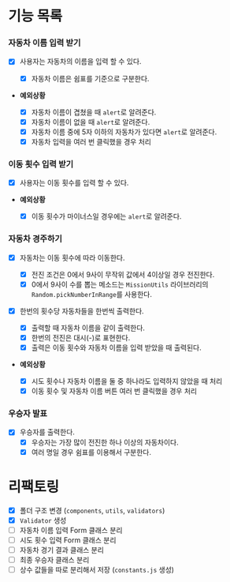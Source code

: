 # 기능 목록

### 자동차 이름 입력 받기

- [x] 사용자는 자동차의 이름을 입력 할 수 있다.

  - [x] 자동차 이름은 쉼표를 기준으로 구분한다.

- **예외상황**

  - [x] 자동차 이름이 겹쳤을 때 `alert`로 알려준다.
  - [x] 자동차 이름이 없을 때 `alert`로 알려준다.
  - [x] 자동차 이름 중에 5자 이하의 자동차가 있다면 `alert`로 알려준다.
  - [x] 자동차 입력을 여러 번 클릭했을 경우 처리

### 이동 횟수 입력 받기

- [x] 사용자는 이동 횟수를 입력 할 수 있다.

- **예외상황**

  - [x] 이동 횟수가 마이너스일 경우에는 `alert`로 알려준다.

### 자동차 경주하기

- [x] 자동차는 이동 횟수에 따라 이동한다.

  - [x] 전진 조건은 0에서 9사이 무작위 값에서 4이상일 경우 전진한다.
  - [x] 0에서 9사이 수를 뽑는 메소드는 `MissionUtils` 라이브러리의 `Random.pickNumberInRange`를 사용한다.

- [x] 한번의 횟수당 자동차들을 한번씩 출력한다.

  - [x] 출력할 때 자동차 이름을 같이 출력한다.
  - [x] 한번의 전진은 대시(-)로 표현한다.
  - [x] 출력은 이동 횟수와 자동차 이름을 입력 받았을 때 출력된다.

- **예외상황**

  - [x] 시도 횟수나 자동차 이름을 둘 중 하나라도 입력하지 않았을 때 처리
  - [x] 이동 횟수 및 자동차 이름 버튼 여러 번 클릭했을 경우 처리

### 우승자 발표

- [x] 우승자를 출력한다.
  - [x] 우승자는 가장 많이 전진한 하나 이상의 자동차이다.
  - [x] 여러 명일 경우 쉼표를 이용해서 구분한다.

# 리팩토링

- [x] 폴더 구조 변경 (`components`, `utils`, `validators`)
- [x] `Validator` 생성
- [ ] 자동차 이름 입력 Form 클래스 분리
- [ ] 시도 횟수 입력 Form 클래스 분리
- [ ] 자동차 경기 결과 클래스 분리
- [ ] 최종 우승자 클래스 분리
- [ ] 상수 값들을 따로 분리해서 저장 (`constants.js` 생성)
